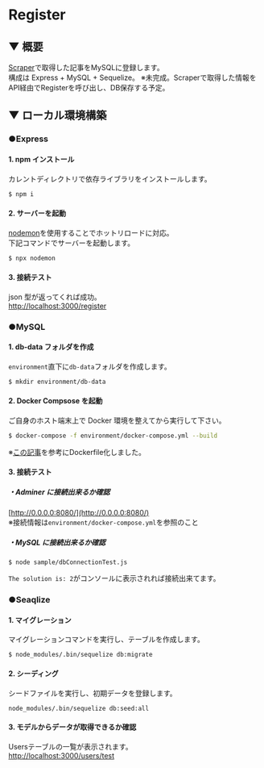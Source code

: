 # Register

## ▼ 概要

[Scraper](../scraper/README.md)で取得した記事をMySQLに登録します。  
構成は Express + MySQL + Sequelize。
※未完成。Scraperで取得した情報をAPI経由でRegisterを呼び出し、DB保存する予定。

## ▼ ローカル環境構築

### ●Express

#### 1. npm インストール
カレントディレクトリで依存ライブラリをインストールします。

```node.js
$ npm i
```

#### 2. サーバーを起動
[nodemon](https://github.com/remy/nodemon#nodemon)を使用することでホットリロードに対応。  
下記コマンドでサーバーを起動します。

```node.js
$ npx nodemon
```

#### 3. 接続テスト
json 型が返ってくれば成功。  
[http://localhost:3000/register](http://localhost:3000/register)

### ●MySQL

#### 1. db-data フォルダを作成
`environment`直下に`db-data`フォルダを作成します。

```bash
$ mkdir environment/db-data
```

#### 2. Docker Compsose を起動
ご自身のホスト端末上で Docker 環境を整えてから実行して下さい。

```bash
$ docker-compose -f environment/docker-compose.yml --build
```
※[この記事](https://qiita.com/muff1225/items/48e0753e7b745ec3ecbd)を参考にDockerfile化しました。

#### 3. 接続テスト
##### ・Adminer に接続出来るか確認
[http://0.0.0.0:8080/](http://0.0.0.0:8080/)  
※接続情報は`environment/docker-compose.yml`を参照のこと

##### ・MySQL に接続出来るか確認
```
$ node sample/dbConnectionTest.js
```

`The solution is: 2`がコンソールに表示されれば接続出来てます。

### ●Seaqlize
#### 1. マイグレーション
マイグレーションコマンドを実行し、テーブルを作成します。

```
$ node_modules/.bin/sequelize db:migrate
```

#### 2. シーディング
シードファイルを実行し、初期データを登録します。

```
node_modules/.bin/sequelize db:seed:all
```

#### 3. モデルからデータが取得できるか確認
Usersテーブルの一覧が表示されます。  
[http://localhost:3000/users/test](http://localhost:3000/users/test)  

